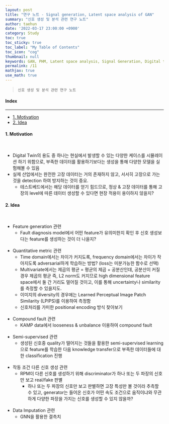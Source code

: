 ```yaml
---
layout: post
title: "연구 노트 - Signal generation, Latent space analysis of GAN"
summary: "신호 생성 및 분석 관련 연구 노트"
author: taehun
date: '2022-03-17 23:00:00 +0900'
category: Study
toc: true
toc_sticky: true
toc_label: "My Table of Contents"
toc_icon: "cog"
thumbnail: null
keywords: GAN, PHM, Latent space analysis, Signal Generation, Digital twin, DeepLearning
permalink: /11
mathjax: true
use_math: true
---
```


> `신호 생성 및 분석 관련 연구 노트`

#### Index
---

- [1. Motivation](#1-motivation)
- [2. Idea](#2-idea)


#### **1. Motivation**
  
<br>

- Digital Twin의 용도 중 하나는 현실에서 발생할 수 있는 다양한 케이스를 시뮬레이션 하기 위함으로, 부족한 데이터를 활용하기보다는 생성을 통해 다양한 모델을 실험해볼 수 있음<br>
- 실제 산업에서는 완전한 고장 데이터는 거의 존재하지 않고, 서서히 고장으로 가는 것을 detection 하여 방지하는 것이 중요.
  - 테스트베드에서는 해당 데이터를 얻기 힘드므로, 정상 & 고장 데이터를 통해 고장의 level에 따른 데이터 생성할 수 있다면 현장 적용이 용이하지 않을지?<br>


#### **2. Idea**

<br>

- Feature generation 관련
  - Fault diagnosis model에서 어떤 feature가 유의미한지 확인 후 신호 생성보다는 feature를 생성하는 것이 더 나을지?<br><br>
- Quantitative metric 관련
  - Time domain에서는 차이가 커지도록, frequency domain에서는 차이가 작아지도록 adversarial하게 학습하는 방법? (loss는 미분가능한 함수로 선택)
  - Multivariate에서는 제곱의 평균 = 평균의 제곱 + 공분산인데, 공분산이 커질 경우 제곱의 평균 즉, L2 norm도 커지므로 high dimensional feature space에서 둘 간 거리도 멀어질 것이고, 이를 통해 uncertainty나 similarity를 측정할 수 있을지도.
  - 이미지의 diversity의 경우에는 Learned Perceptual Image Patch Similarity (LPIPS)를 이용하여 측정함
  - 신호처리를 가미한 positional encoding 방식 찾아보기<br><br>
- Compound fault 관련
  - KAMP data에서 looseness & unbalance 이용하여 compound fault<br><br>
- Semi-supervised 관련
  - 생성된 신호중 quality가 떨어지는 것들을 활용한 semi-supervised learning으로 feature를 학습한 다음 knowledge transfer으로 부족한 데이터들에 대한 classification 진행<br><br>
- 작동 조건 다른 신호 생성 관련
  - RPM이 다른 신호를 생성하기 위해 discriminator가 하나 또는 두 파장의 신호만 보고 real/fake 판별
    - 하나 또는 두 파장의 신호만 보고 판별하면 고장 특성만 볼 것이라 추측할 수 있고, generator는 들어온 신호가 어떤 속도 조건으로 움직이냐와 무관하게 다양한 파장을 가지는 신호를 생성할 수 있지 않을까?<br><br>
- Data Imputation 관련
  - GNN을 활용한 결측치 
